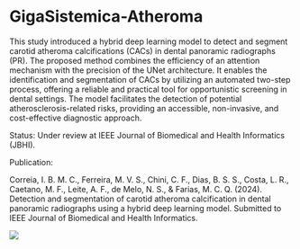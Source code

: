 # GigaSistemica-Atheroma

This study introduced a hybrid deep learning model to detect and segment carotid atheroma calcifications (CACs) in dental panoramic radiographs (PR). The proposed method combines the efficiency of an attention mechanism with the precision of the UNet architecture. It enables the identification and segmentation of CACs by utilizing an automated two-step process, offering a reliable and practical tool for opportunistic screening in dental settings. The model facilitates the detection of potential atherosclerosis-related risks, providing an accessible, non-invasive, and cost-effective diagnostic approach.

Status: Under review at IEEE Journal of Biomedical and Health Informatics (JBHI).

Publication:

Correia, I. B. M. C., Ferreira, M. V. S., Chini, C. F., Dias, B. S. S., Costa, L. R., Caetano, M. F., Leite, A. F., de Melo, N. S., & Farias, M. C. Q. (2024). Detection and segmentation of carotid atheroma calcification in dental panoramic radiographs using a hybrid deep learning model. Submitted to IEEE Journal of Biomedical and Health Informatics.


![](https://i.imghippo.com/files/hr1992jZI.png)
